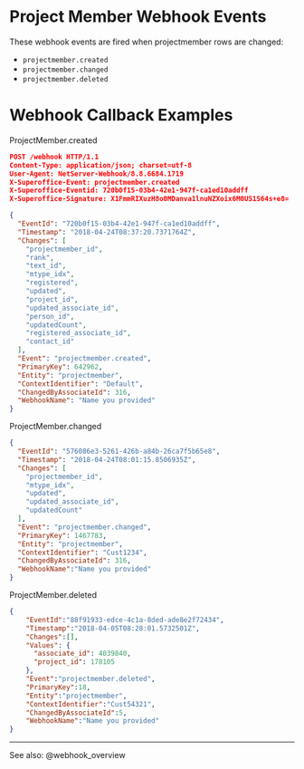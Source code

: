 # Project Member Webhook Events

These webhook events are fired when projectmember rows are changed:

* `projectmember.created`
* `projectmember.changed`
* `projectmember.deleted`

# Webhook Callback Examples

ProjectMember.created

```json
POST /webhook HTTP/1.1
Content-Type: application/json; charset=utf-8
User-Agent: NetServer-Webhook/8.8.6684.1719
X-Superoffice-Event: projectmember.created
X-Superoffice-Eventid: 720b0f15-03b4-42e1-947f-ca1ed10addff
X-Superoffice-Signature: X1FmmRIXuzH8o0MDanva1lnuNZXoix6M0US1S64s+e8=

{
  "EventId": "720b0f15-03b4-42e1-947f-ca1ed10addff",
  "Timestamp": "2018-04-24T08:37:20.7371764Z",
  "Changes": [
    "projectmember_id",
    "rank",
    "text_id",
    "mtype_idx",
    "registered",
    "updated",
    "project_id",
    "updated_associate_id",
    "person_id",
    "updatedCount",
    "registered_associate_id",
    "contact_id"
  ],
  "Event": "projectmember.created",
  "PrimaryKey": 642962,
  "Entity": "projectmember",
  "ContextIdentifier": "Default",
  "ChangedByAssociateId": 316,
  "WebhookName": "Name you provided"
}
```

ProjectMember.changed

```json
{
  "EventId": "576086e3-5261-426b-a84b-26ca7f5b65e8",
  "Timestamp": "2018-04-24T08:01:15.8506935Z",
  "Changes": [
    "projectmember_id",
    "mtype_idx",
    "updated",
    "updated_associate_id",
    "updatedCount"
  ],
  "Event": "projectmember.changed",
  "PrimaryKey": 1467783,
  "Entity": "projectmember",
  "ContextIdentifier": "Cust1234",
  "ChangedByAssociateId": 316,
  "WebhookName":"Name you provided"
}
```

ProjectMember.deleted

```json
{
    "EventId":"88f91933-edce-4c1a-8ded-ade8e2f72434",
    "Timestamp":"2018-04-05T08:28:01.5732501Z",
    "Changes":[],
    "Values": {
      "associate_id": 4039840,
      "project_id": 178105
    },
    "Event":"projectmember.deleted",
    "PrimaryKey":18,
    "Entity":"projectmember",
    "ContextIdentifier":"Cust54321",
    "ChangedByAssociateId":5,
    "WebhookName":"Name you provided"
}
```

-----------------
See also: @webhook_overview 